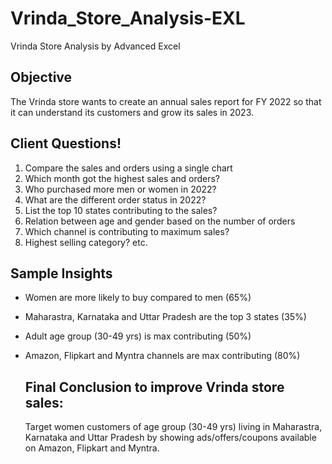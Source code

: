 # Vrinda_Store_Analysis-EXL
Vrinda Store Analysis by Advanced Excel

## Objective
The Vrinda store wants to create an annual sales report for FY 2022 so that it can understand its customers and grow its sales in 2023.

## Client Questions!
1. Compare the sales and orders using a single chart
2. Which month got the highest sales and orders?
3. Who purchased more men or women in 2022?
4. What are the different order status in 2022?
5. List the top 10 states contributing to the sales?
6. Relation between age and gender based on the number of orders
7. Which channel is contributing to maximum sales?
8. Highest selling category? etc.

## Sample Insights
- Women are more likely  to buy compared to men (65%)
- Maharastra, Karnataka and Uttar Pradesh are the top 3 states (35%)
- Adult age group (30-49 yrs) is max contributing (50%)
- Amazon, Flipkart and Myntra channels are max contributing (80%)

  ## Final Conclusion to improve Vrinda store sales:
  Target women customers of age group (30-49 yrs) living in Maharastra, Karnataka and Uttar Pradesh by showing ads/offers/coupons available on Amazon, Flipkart and Myntra.
 

   
